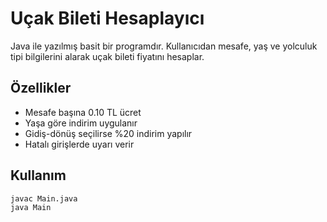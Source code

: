 # Uçak Bileti Hesaplayıcı

Java ile yazılmış basit bir programdır. Kullanıcıdan mesafe, yaş ve yolculuk tipi bilgilerini alarak uçak bileti fiyatını hesaplar.

## Özellikler

- Mesafe başına 0.10 TL ücret
- Yaşa göre indirim uygulanır
- Gidiş-dönüş seçilirse %20 indirim yapılır
- Hatalı girişlerde uyarı verir

## Kullanım

```bash
javac Main.java
java Main
